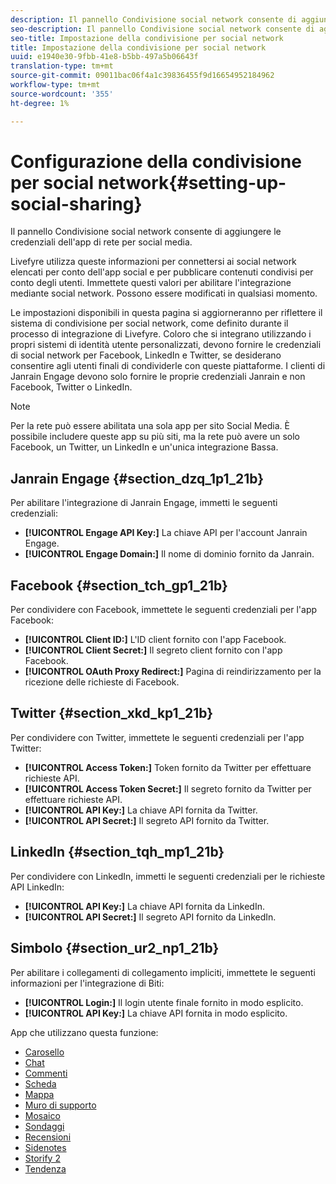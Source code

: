 ```yaml
---
description: Il pannello Condivisione social network consente di aggiungere le credenziali dell'app di rete per social media.
seo-description: Il pannello Condivisione social network consente di aggiungere le credenziali dell'app di rete per social media.
seo-title: Impostazione della condivisione per social network
title: Impostazione della condivisione per social network
uuid: e1940e30-9fbb-41e8-b5bb-497a5b06643f
translation-type: tm+mt
source-git-commit: 09011bac06f4a1c39836455f9d16654952184962
workflow-type: tm+mt
source-wordcount: '355'
ht-degree: 1%

---
```



# Configurazione della condivisione per social network{#setting-up-social-sharing}

Il pannello Condivisione social network consente di aggiungere le credenziali dell&#39;app di rete per social media.

Livefyre utilizza queste informazioni per connettersi ai social network elencati per conto dell&#39;app social e per pubblicare contenuti condivisi per conto degli utenti. Immettete questi valori per abilitare l&#39;integrazione mediante social network. Possono essere modificati in qualsiasi momento.

Le impostazioni disponibili in questa pagina si aggiorneranno per riflettere il sistema di condivisione per social network, come definito durante il processo di integrazione di Livefyre. Coloro che si integrano utilizzando i propri sistemi di identità utente personalizzati, devono fornire le credenziali di social network per Facebook, LinkedIn e Twitter, se desiderano consentire agli utenti finali di condividerle con queste piattaforme. I clienti di Janrain Engage devono solo fornire le proprie credenziali Janrain e non Facebook, Twitter o LinkedIn.

>[!NOTE]
>
>Per la rete può essere abilitata una sola app per sito Social Media. È possibile includere queste app su più siti, ma la rete può avere un solo Facebook, un Twitter, un LinkedIn e un&#39;unica integrazione Bassa.

## Janrain Engage {#section_dzq_1p1_21b}

Per abilitare l&#39;integrazione di Janrain Engage, immetti le seguenti credenziali:

* **[!UICONTROL Engage API Key:]** La chiave API per l&#39;account Janrain Engage.
* **[!UICONTROL Engage Domain:]** Il nome di dominio fornito da Janrain.

## Facebook {#section_tch_gp1_21b}

Per condividere con Facebook, immettete le seguenti credenziali per l&#39;app Facebook:

* **[!UICONTROL Client ID:]** L&#39;ID client fornito con l&#39;app Facebook.
* **[!UICONTROL Client Secret:]** Il segreto client fornito con l&#39;app Facebook.
* **[!UICONTROL OAuth Proxy Redirect:]** Pagina di reindirizzamento per la ricezione delle richieste di Facebook.

## Twitter {#section_xkd_kp1_21b}

Per condividere con Twitter, immettete le seguenti credenziali per l&#39;app Twitter:

* **[!UICONTROL Access Token:]** Token fornito da Twitter per effettuare richieste API.
* **[!UICONTROL Access Token Secret:]** Il segreto fornito da Twitter per effettuare richieste API.
* **[!UICONTROL API Key:]** La chiave API fornita da Twitter.
* **[!UICONTROL API Secret:]** Il segreto API fornito da Twitter.

## LinkedIn {#section_tqh_mp1_21b}

Per condividere con LinkedIn, immetti le seguenti credenziali per le richieste API LinkedIn:

* **[!UICONTROL API Key:]** La chiave API fornita da LinkedIn.
* **[!UICONTROL API Secret:]** Il segreto API fornito da LinkedIn.

## Simbolo {#section_ur2_np1_21b}

Per abilitare i collegamenti di collegamento impliciti, immettete le seguenti informazioni per l&#39;integrazione di Biti:

* **[!UICONTROL Login:]** Il login utente finale fornito in modo esplicito.
* **[!UICONTROL API Key:]** La chiave API fornita in modo esplicito.



App che utilizzano questa funzione:
* [Carosello](/help/using/c-about-apps/c-carousel-app/c-carousel-app.md#c_carousel_app)
* [Chat](/help/using/c-about-apps/c-chat-app/c-chat-app.md#c_chat_app)
* [Commenti](/help/using/c-about-apps/c-comments/c-comments.md)
* [Scheda](/help/using/c-about-apps/c-feature-card-app/c-feature-card-app.md#c_feature_card_app)
* [Mappa](/help/using/c-about-apps/c-map-app/c-map-app.md#c_map_app)
* [Muro di supporto](/help/using/c-about-apps/c-media-wall-app/c-media-wall-app.md#c_media_wall_app)
* [Mosaico](/help/using/c-about-apps/c-mosaic-app/c-mosaic-app.md#c_mosaic_app)
* [Sondaggi](/help/using/c-about-apps/c-polls-app/c-polls-app.md#c_polls_app)
* [Recensioni](/help/using/c-about-apps/c-reviews-app/c-reviews-app.md#c_reviews_app)
* [Sidenotes](/help/using/c-about-apps/c-sidenotes-app/c-sidenotes-app.md#c_sidenotes_app)
* [Storify 2](/help/using/c-about-apps/c-storify2/c-storify2.md#c_storify2)
* [Tendenza](/help/using/c-about-apps/c-trending-app/c-trending-app.md#c_trending_app)

